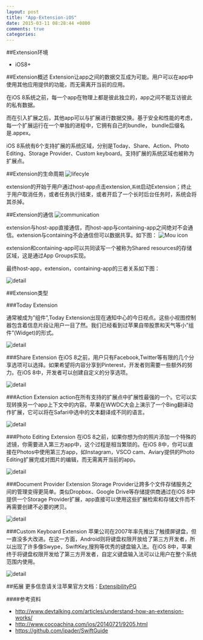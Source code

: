 ```yaml
---
layout: post
title: "App-Extension-iOS"
date: 2015-03-11 08:28:44 +0800
comments: true
categories: 
---
```


##Extension环境
* iOS8+

##Extension概述
Extension让app之间的数据交互成为可能。用户可以在app中使用其他应用提供的功能，而无需离开当前的应用。

在iOS 8系统之前，每一个app在物理上都是彼此独立的，app之间不能互访彼此的私有数据。

而在引入扩展之后，其他app可以与扩展进行数据交换。基于安全和性能的考虑，每一个扩展运行在一个单独的进程中，它拥有自己的bundle， bundle后缀名是.appex。

iOS 8系统有6个支持扩展的系统区域，分别是Today、Share、Action、Photo Editing、Storage Provider、Custom keyboard。支持扩展的系统区域也被称为扩展点。

##Extension的生命周期
![lifecyle](images/App-Extensions-iOS/app_extensions_lifecycle.png)

extension的开始于用户通过host-app点击extension,`系统`启动Extension；终止于用户取消任务，或者任务执行结束，或者开启了一个长时后台任务时，系统会将其杀掉。
 
##Extension的通信
![communication](images/App-Extensions-iOS/simple_communication.png)

extension与host-app直接通信，而host-app与containing-app之间绝对不会通信。extension与containing不会通信但可以数据共享。如下图：
![Mou icon](images/App-Extensions-iOS/communication.png)

extension和containing-app可以共同读写一个被称为Shared resources的存储区域，这是通过App Groups实现。

最终host-app，extension，containing-app的三者关系如下图：

![detail](images/App-Extensions-iOS/detailed_communication.png)

##Extension类型

###Today Extension

通常被成为”组件”,Today Extension出现在通知中心的今日视点。这些小视图控制器包含着信息片段让用户一目了然。我们已经看到过苹果自带股票和天气等小”组件”(Widget)的形式。

![detail](images/App-Extensions-iOS/today.png)

###Share Extension
在iOS 8之前，用户只有Facebook,Twitter等有限的几个分享选项可以选择。如果希望将内容分享到Pinterest，开发者则需要一些额外的努力。在iOS 8中，开发者可以创建自定义的分享选项。

![detail](images/App-Extensions-iOS/share.png)

###Action Extension
action在所有支持的扩展点中扩展性最强的一个。它可以实现转换另一个app上下文中的内容。苹果在WWDC大会上演示了一个Bing翻译动作扩展，它可以将在Safari中选中的文本翻译成不同的语言。

![detail](images/App-Extensions-iOS/action.png)

###Photo Editing Extension
在iOS 8之前，如果你想为你的照片添加一个特殊的滤镜，你需要进入第三方app中，这个过程是相当繁琐的。在iOS 8中，你可以直接在Photos中使用第三方app，如Instagram，VSCO cam、Aviary提供的Photo Editing扩展完成对图片的编辑，而无需离开当前的app。

![detail](images/App-Extensions-iOS/photo.png)

###Document Provider Extension
Storage Provider让跨多个文件存储服务之间的管理变得更简单。类似Dropbox、Google Drive等存储提供商通过在iOS 8中提供一个Storage Provider扩展，app直接可以使用这些扩展检索和存储文件而不再需要创建不必要的拷贝。

![detail](images/App-Extensions-iOS/photo.png)


###Custom Keyboard Extension
苹果公司在2007年率先推出了触摸屏键盘，但一直没多大改进。在这一方面，Android则将键盘权限开放给了第三方开发者，所以出现了许多像Swype，SwiftKey,搜狗等优秀的键盘输入法。在iOS 8中，苹果终于将键盘权限开发给了第三方开发者，自定义键盘输入法可以让用户在整个系统范围内使用。

![detail](images/App-Extensions-iOS/keyboard.png)


##拓展
更多信息请关注苹果官方文档：[ExtensibilityPG](https://developer.apple.com/library/ios/documentation/General/Conceptual/ExtensibilityPG/ExtensibilityPG.pdf)


####参考资料
* <http://www.devtalking.com/articles/understand-how-an-extension-works/>
* <http://www.cocoachina.com/ios/20140721/9205.html>
* <https://github.com/ipader/SwiftGuide>